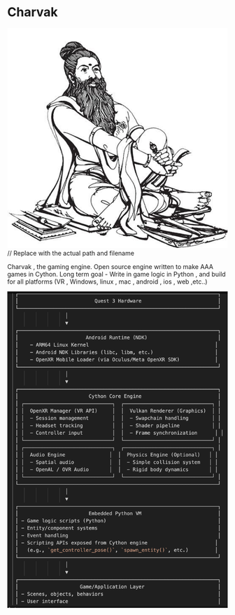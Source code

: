 # Charvak

![Your Mascot](charvak.png)  // Replace with the actual path and filename





Charvak , the gaming engine. Open source engine  written to make AAA games in Cython.
Long term goal - Write in game logic in Python , and build for all platforms (VR , Windows, linux , mac , android , ios , web ,etc..)




 ![Your Mascot](architecture.png)
